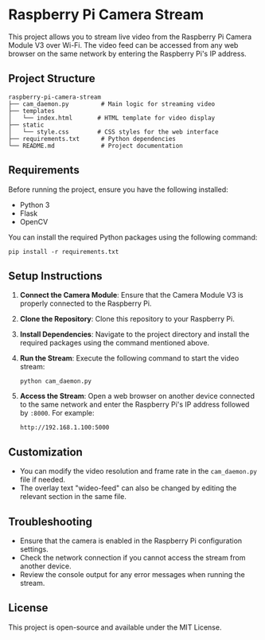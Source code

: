 # Raspberry Pi Camera Stream

This project allows you to stream live video from the Raspberry Pi Camera Module V3 over Wi-Fi. The video feed can be accessed from any web browser on the same network by entering the Raspberry Pi's IP address.

## Project Structure

```
raspberry-pi-camera-stream
├── cam_daemon.py         # Main logic for streaming video
├── templates
│   └── index.html       # HTML template for video display
├── static
│   └── style.css        # CSS styles for the web interface
├── requirements.txt      # Python dependencies
└── README.md             # Project documentation
```

## Requirements

Before running the project, ensure you have the following installed:

- Python 3
- Flask
- OpenCV

You can install the required Python packages using the following command:

```
pip install -r requirements.txt
```

## Setup Instructions

1. **Connect the Camera Module**: Ensure that the Camera Module V3 is properly connected to the Raspberry Pi.

2. **Clone the Repository**: Clone this repository to your Raspberry Pi.

3. **Install Dependencies**: Navigate to the project directory and install the required packages using the command mentioned above.

4. **Run the Stream**: Execute the following command to start the video stream:

   ```
   python cam_daemon.py
   ```

5. **Access the Stream**: Open a web browser on another device connected to the same network and enter the Raspberry Pi's IP address followed by `:8000`. For example:

   ```
   http://192.168.1.100:5000
   ```

## Customization

- You can modify the video resolution and frame rate in the `cam_daemon.py` file if needed.
- The overlay text "wideo-feed" can also be changed by editing the relevant section in the same file.

## Troubleshooting

- Ensure that the camera is enabled in the Raspberry Pi configuration settings.
- Check the network connection if you cannot access the stream from another device.
- Review the console output for any error messages when running the stream.

## License

This project is open-source and available under the MIT License.